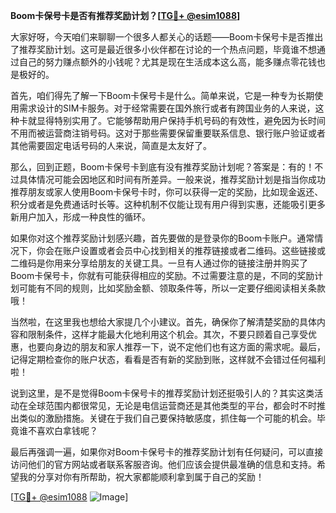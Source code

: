 **Boom卡保号卡是否有推荐奖励计划？[[TG💪+ @esim1088](https://t.me/s/esim1088)]**

大家好呀，今天咱们来聊聊一个很多人都关心的话题——Boom卡保号卡是否推出了推荐奖励计划。这可是最近很多小伙伴都在讨论的一个热点问题，毕竟谁不想通过自己的努力赚点额外的小钱呢？尤其是现在生活成本这么高，能多赚点零花钱也是极好的。

首先，咱们得先了解一下Boom卡保号卡是什么。简单来说，它是一种专为长期使用需求设计的SIM卡服务。对于经常需要在国外旅行或者有跨国业务的人来说，这种卡就显得特别实用了。它能够帮助用户保持手机号码的有效性，避免因为长时间不用而被运营商注销号码。这对于那些需要保留重要联系信息、银行账户验证或者其他需要固定电话号码的人来说，简直是太友好了。

那么，回到正题，Boom卡保号卡到底有没有推荐奖励计划呢？答案是：有的！不过具体情况可能会因地区和时间有所差异。一般来说，推荐奖励计划是指当你成功推荐朋友或家人使用Boom卡保号卡时，你可以获得一定的奖励，比如现金返还、积分或者是免费通话时长等。这种机制不仅能让现有用户得到实惠，还能吸引更多新用户加入，形成一种良性的循环。

如果你对这个推荐奖励计划感兴趣，首先要做的是登录你的Boom卡账户。通常情况下，你会在账户设置或者会员中心找到相关的推荐链接或者二维码。这些链接或二维码是你用来分享给朋友的关键工具。一旦有人通过你的链接注册并购买了Boom卡保号卡，你就有可能获得相应的奖励。不过需要注意的是，不同的奖励计划可能有不同的规则，比如奖励金额、领取条件等，所以一定要仔细阅读相关条款哦！

当然啦，在这里我也想给大家提几个小建议。首先，确保你了解清楚奖励的具体内容和限制条件，这样才能最大化地利用这个机会。其次，不要只顾着自己享受优惠，也要向身边的朋友和家人推荐一下，说不定他们也有这方面的需求呢。最后，记得定期检查你的账户状态，看看是否有新的奖励到账，这样就不会错过任何福利啦！

说到这里，是不是觉得Boom卡保号卡的推荐奖励计划还挺吸引人的？其实这类活动在全球范围内都很常见，无论是电信运营商还是其他类型的平台，都会时不时推出类似的激励措施。关键在于我们自己要保持敏感度，抓住每一个可能的机会。毕竟谁不喜欢白拿钱呢？

最后再强调一遍，如果你对Boom卡保号卡的推荐奖励计划有任何疑问，可以直接访问他们的官方网站或者联系客服咨询。他们应该会提供最准确的信息和支持。希望我的分享对你有所帮助，祝大家都能顺利拿到属于自己的奖励！

[[TG💪+ @esim1088](https://t.me/s/esim1088) ![Image](https://i.postimg.cc/4NQfJmqS/Snipaste-2025-05-13-00-14-12.png)]